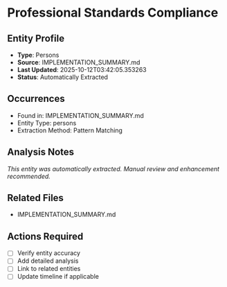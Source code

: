 # Professional Standards Compliance

## Entity Profile
- **Type**: Persons
- **Source**: IMPLEMENTATION_SUMMARY.md
- **Last Updated**: 2025-10-12T03:42:05.353263
- **Status**: Automatically Extracted

## Occurrences
- Found in: IMPLEMENTATION_SUMMARY.md
- Entity Type: persons
- Extraction Method: Pattern Matching

## Analysis Notes
*This entity was automatically extracted. Manual review and enhancement recommended.*

## Related Files
- IMPLEMENTATION_SUMMARY.md

## Actions Required
- [ ] Verify entity accuracy
- [ ] Add detailed analysis
- [ ] Link to related entities
- [ ] Update timeline if applicable
